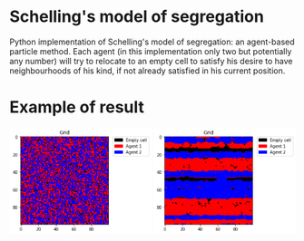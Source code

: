# Schelling's model of segregation

Python implementation of Schelling's model of segregation: an agent-based particle method. Each agent (in this implementation only two but potentially any number) will try to relocate to an empty cell to satisfy his desire to have neighbourhoods of his kind, if not already satisfied in his current position.

# Example of result
<p float="middle">
  <img src="./images/init_h4.png" width="250" />
  <img src="./images/res_h4.png" width="250" />
</p>
